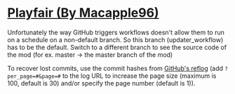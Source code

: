 # [Playfair (By Macapple96)](https://github.com/Macapple96/Playfair)

Unfortunately the way GitHub triggers workflows doesn't allow them to run on a schedule on a non-default branch. So this branch (updater_workflow) has to be the default. Switch to a different branch to see the source code of the mod (for ex. master -> the master branch of the mod)

To recover lost commits, use the commit hashes from [GitHub's reflog](https://api.github.com/repos/KtaneModules/Playfair-Macapple96/events) (add `?per_page=#&page=#` to the log URL to increase the page size (maximum is 100, default is 30) and/or specify the page number (default is 1)).

